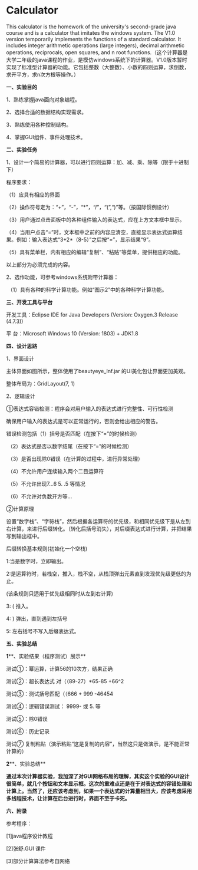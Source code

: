 # Calculator
This calculator is the homework of the university's second-grade java course and is a calculator that imitates the windows system. The V1.0 version temporarily implements the functions of a standard calculator. It includes integer arithmetic operations (large integers), decimal arithmetic operations, reciprocals, open squares, and n root functions.（这个计算器是大学二年级的java课程的作业，是模仿windows系统下的计算器。V1.0版本暂时实现了标准型计算器的功能。它包括整数（大整数）、小数的四则运算，求倒数，求开平方，求n次方根等操作。）

**一、实验目的**

1、熟练掌握java面向对象编程。

2、选择合适的数据结构实现需求。

3、熟练使用各种控制结构。

4、掌握GUI组件、事件处理技术。

**二、实验任务**

1、设计一个简易的计算器，可以进行四则运算：加、减、乘、除等（限于十进制下）

程序要求：

（1）应具有相应的界面

（2）操作符号定为：“+”，“-”，“*”，“/”，“(”,“)”等。（按国际惯例设计）

（3）用户通过点击面板中的各种组件输入的表达式，应在上方文本框中显示。

（4）当用户点击“=”时，文本框中之前的内容应清空，直接显示表达式运算结果。例如：输入表达式“3+2*（8-5）”之后按“=”，显示结果“9”。

（5）具有菜单栏，内有相应的编辑“复制”、“粘贴”等菜单，提供相应的功能。

以上部分为必须完成的内容。

2、选作功能，可参考windows系统附带计算器：

​    （1）具有各种的科学计算功能。例如“图示2”中的各种科学计算功能。

**三、开发工具与平台**

开发工具：Eclipse IDE for Java Developers   (Version: Oxygen.3 Release (4.7.3))

平    台：Microsoft Windows 10  (Version: 1803) + JDK1.8   

**四、设计思路**

1、界面设计

主体界面如图所示，整体使用了beautyeye_Inf.jar 的UI美化包让界面更加美观。

整体布局为：GridLayout(7, 1)


2、逻辑设计

①表达式容错检测：程序会对用户输入的表达式进行完整性、可行性检测

确保用户输入的表达式是可以正常运行的，否则会给出相应的警告。

错误检测包括（1）括号是否匹配（在按下“=”的时候检测）

​                       （2）表达式是否以数字结尾（在按下“=”的时候检测）

​                       （3）是否出现除0错误（在计算的过程中，进行异常处理）

​                       （4）不允许用户连续输入两个二目运算符

​                       （5）不允许出现7…6  5.  .5 等情况

​                      （6）不允许对负数开方等…

②计算原理

​       设置“数字栈”、“字符栈”，然后根据各运算符的优先级，和相同优先级下是从左到右计算，来进行后缀转化。（转化后括号消失），对后缀表达式进行计算，并把结果写到输出框中。

后缀转换基本规则(初始化一个空栈)

1:当是数字时，立即输出。

2:是运算符时，若栈空，推入，栈不空，从栈顶弹出元素直到发现优先级更低的为止。

   (该条规则只适用于优先级相同时从左到右计算)

3:   ( 推入。   

4:  )  弹出，直到遇到左括号

5:  左右括号不写入后缀表达式。

 

**五、实验总结**

**1****、实验结果（程序测试）展示**

测试①：幂运算，计算56的10次方，结果正确


测试②：超长表达式 对（（89-27）*65-85 +66^2


测试③：测试括号匹配（（666 + 999 -46454


测试④：逻辑错误测试： 9999-  或 5. 等


测试⑤：除0错误


测试⑥：历史记录


测试⑦ 复制粘贴（演示粘贴“这是复制的内容”，当然这只是做演示，是不能正常计算的）

**2****、实验总结**

**通过本次计算器实验，我加深了对****GUI****网格布局的理解，其实这个实验的****GUI****设计很简单，就几个按钮和文本显示框。这次的重难点还是在于对表达式的容错处理和计算上。当然了，还应该考虑到，如果一个表达式的计算量相当大，应该考虑采用多线程技术，让计算在后台进行时，界面不至于卡死。**

**六、附录**

参考程序：

[1]java程序设计教程

[2]张舒.GUI 课件

[3]部分计算算法参考自网络